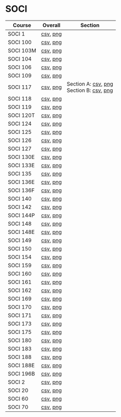 # SOCI

| Course | Overall | Section |
| ------ | ------- | ------- |
| SOCI 1 | [csv](https://github.com/UCSD-Historical-Enrollment-Data/2025Winter/blob/main/overall/SOCI%201.csv), [png](https://raw.githubusercontent.com/UCSD-Historical-Enrollment-Data/2025Winter/main/plot_overall/SOCI%201.png) |  |
| SOCI 100 | [csv](https://github.com/UCSD-Historical-Enrollment-Data/2025Winter/blob/main/overall/SOCI%20100.csv), [png](https://raw.githubusercontent.com/UCSD-Historical-Enrollment-Data/2025Winter/main/plot_overall/SOCI%20100.png) |  |
| SOCI 103M | [csv](https://github.com/UCSD-Historical-Enrollment-Data/2025Winter/blob/main/overall/SOCI%20103M.csv), [png](https://raw.githubusercontent.com/UCSD-Historical-Enrollment-Data/2025Winter/main/plot_overall/SOCI%20103M.png) |  |
| SOCI 104 | [csv](https://github.com/UCSD-Historical-Enrollment-Data/2025Winter/blob/main/overall/SOCI%20104.csv), [png](https://raw.githubusercontent.com/UCSD-Historical-Enrollment-Data/2025Winter/main/plot_overall/SOCI%20104.png) |  |
| SOCI 106 | [csv](https://github.com/UCSD-Historical-Enrollment-Data/2025Winter/blob/main/overall/SOCI%20106.csv), [png](https://raw.githubusercontent.com/UCSD-Historical-Enrollment-Data/2025Winter/main/plot_overall/SOCI%20106.png) |  |
| SOCI 109 | [csv](https://github.com/UCSD-Historical-Enrollment-Data/2025Winter/blob/main/overall/SOCI%20109.csv), [png](https://raw.githubusercontent.com/UCSD-Historical-Enrollment-Data/2025Winter/main/plot_overall/SOCI%20109.png) |  |
| SOCI 117 | [csv](https://github.com/UCSD-Historical-Enrollment-Data/2025Winter/blob/main/overall/SOCI%20117.csv), [png](https://raw.githubusercontent.com/UCSD-Historical-Enrollment-Data/2025Winter/main/plot_overall/SOCI%20117.png) | Section A: [csv](https://github.com/UCSD-Historical-Enrollment-Data/2025Winter/blob/main/section/SOCI%20117_A.csv), [png](https://raw.githubusercontent.com/UCSD-Historical-Enrollment-Data/2025Winter/main/plot_section/SOCI%20117_A.png)<br>Section B: [csv](https://github.com/UCSD-Historical-Enrollment-Data/2025Winter/blob/main/section/SOCI%20117_B.csv), [png](https://raw.githubusercontent.com/UCSD-Historical-Enrollment-Data/2025Winter/main/plot_section/SOCI%20117_B.png) |
| SOCI 118 | [csv](https://github.com/UCSD-Historical-Enrollment-Data/2025Winter/blob/main/overall/SOCI%20118.csv), [png](https://raw.githubusercontent.com/UCSD-Historical-Enrollment-Data/2025Winter/main/plot_overall/SOCI%20118.png) |  |
| SOCI 119 | [csv](https://github.com/UCSD-Historical-Enrollment-Data/2025Winter/blob/main/overall/SOCI%20119.csv), [png](https://raw.githubusercontent.com/UCSD-Historical-Enrollment-Data/2025Winter/main/plot_overall/SOCI%20119.png) |  |
| SOCI 120T | [csv](https://github.com/UCSD-Historical-Enrollment-Data/2025Winter/blob/main/overall/SOCI%20120T.csv), [png](https://raw.githubusercontent.com/UCSD-Historical-Enrollment-Data/2025Winter/main/plot_overall/SOCI%20120T.png) |  |
| SOCI 124 | [csv](https://github.com/UCSD-Historical-Enrollment-Data/2025Winter/blob/main/overall/SOCI%20124.csv), [png](https://raw.githubusercontent.com/UCSD-Historical-Enrollment-Data/2025Winter/main/plot_overall/SOCI%20124.png) |  |
| SOCI 125 | [csv](https://github.com/UCSD-Historical-Enrollment-Data/2025Winter/blob/main/overall/SOCI%20125.csv), [png](https://raw.githubusercontent.com/UCSD-Historical-Enrollment-Data/2025Winter/main/plot_overall/SOCI%20125.png) |  |
| SOCI 126 | [csv](https://github.com/UCSD-Historical-Enrollment-Data/2025Winter/blob/main/overall/SOCI%20126.csv), [png](https://raw.githubusercontent.com/UCSD-Historical-Enrollment-Data/2025Winter/main/plot_overall/SOCI%20126.png) |  |
| SOCI 127 | [csv](https://github.com/UCSD-Historical-Enrollment-Data/2025Winter/blob/main/overall/SOCI%20127.csv), [png](https://raw.githubusercontent.com/UCSD-Historical-Enrollment-Data/2025Winter/main/plot_overall/SOCI%20127.png) |  |
| SOCI 130E | [csv](https://github.com/UCSD-Historical-Enrollment-Data/2025Winter/blob/main/overall/SOCI%20130E.csv), [png](https://raw.githubusercontent.com/UCSD-Historical-Enrollment-Data/2025Winter/main/plot_overall/SOCI%20130E.png) |  |
| SOCI 133E | [csv](https://github.com/UCSD-Historical-Enrollment-Data/2025Winter/blob/main/overall/SOCI%20133E.csv), [png](https://raw.githubusercontent.com/UCSD-Historical-Enrollment-Data/2025Winter/main/plot_overall/SOCI%20133E.png) |  |
| SOCI 135 | [csv](https://github.com/UCSD-Historical-Enrollment-Data/2025Winter/blob/main/overall/SOCI%20135.csv), [png](https://raw.githubusercontent.com/UCSD-Historical-Enrollment-Data/2025Winter/main/plot_overall/SOCI%20135.png) |  |
| SOCI 136E | [csv](https://github.com/UCSD-Historical-Enrollment-Data/2025Winter/blob/main/overall/SOCI%20136E.csv), [png](https://raw.githubusercontent.com/UCSD-Historical-Enrollment-Data/2025Winter/main/plot_overall/SOCI%20136E.png) |  |
| SOCI 136F | [csv](https://github.com/UCSD-Historical-Enrollment-Data/2025Winter/blob/main/overall/SOCI%20136F.csv), [png](https://raw.githubusercontent.com/UCSD-Historical-Enrollment-Data/2025Winter/main/plot_overall/SOCI%20136F.png) |  |
| SOCI 140 | [csv](https://github.com/UCSD-Historical-Enrollment-Data/2025Winter/blob/main/overall/SOCI%20140.csv), [png](https://raw.githubusercontent.com/UCSD-Historical-Enrollment-Data/2025Winter/main/plot_overall/SOCI%20140.png) |  |
| SOCI 142 | [csv](https://github.com/UCSD-Historical-Enrollment-Data/2025Winter/blob/main/overall/SOCI%20142.csv), [png](https://raw.githubusercontent.com/UCSD-Historical-Enrollment-Data/2025Winter/main/plot_overall/SOCI%20142.png) |  |
| SOCI 144P | [csv](https://github.com/UCSD-Historical-Enrollment-Data/2025Winter/blob/main/overall/SOCI%20144P.csv), [png](https://raw.githubusercontent.com/UCSD-Historical-Enrollment-Data/2025Winter/main/plot_overall/SOCI%20144P.png) |  |
| SOCI 148 | [csv](https://github.com/UCSD-Historical-Enrollment-Data/2025Winter/blob/main/overall/SOCI%20148.csv), [png](https://raw.githubusercontent.com/UCSD-Historical-Enrollment-Data/2025Winter/main/plot_overall/SOCI%20148.png) |  |
| SOCI 148E | [csv](https://github.com/UCSD-Historical-Enrollment-Data/2025Winter/blob/main/overall/SOCI%20148E.csv), [png](https://raw.githubusercontent.com/UCSD-Historical-Enrollment-Data/2025Winter/main/plot_overall/SOCI%20148E.png) |  |
| SOCI 149 | [csv](https://github.com/UCSD-Historical-Enrollment-Data/2025Winter/blob/main/overall/SOCI%20149.csv), [png](https://raw.githubusercontent.com/UCSD-Historical-Enrollment-Data/2025Winter/main/plot_overall/SOCI%20149.png) |  |
| SOCI 150 | [csv](https://github.com/UCSD-Historical-Enrollment-Data/2025Winter/blob/main/overall/SOCI%20150.csv), [png](https://raw.githubusercontent.com/UCSD-Historical-Enrollment-Data/2025Winter/main/plot_overall/SOCI%20150.png) |  |
| SOCI 154 | [csv](https://github.com/UCSD-Historical-Enrollment-Data/2025Winter/blob/main/overall/SOCI%20154.csv), [png](https://raw.githubusercontent.com/UCSD-Historical-Enrollment-Data/2025Winter/main/plot_overall/SOCI%20154.png) |  |
| SOCI 159 | [csv](https://github.com/UCSD-Historical-Enrollment-Data/2025Winter/blob/main/overall/SOCI%20159.csv), [png](https://raw.githubusercontent.com/UCSD-Historical-Enrollment-Data/2025Winter/main/plot_overall/SOCI%20159.png) |  |
| SOCI 160 | [csv](https://github.com/UCSD-Historical-Enrollment-Data/2025Winter/blob/main/overall/SOCI%20160.csv), [png](https://raw.githubusercontent.com/UCSD-Historical-Enrollment-Data/2025Winter/main/plot_overall/SOCI%20160.png) |  |
| SOCI 161 | [csv](https://github.com/UCSD-Historical-Enrollment-Data/2025Winter/blob/main/overall/SOCI%20161.csv), [png](https://raw.githubusercontent.com/UCSD-Historical-Enrollment-Data/2025Winter/main/plot_overall/SOCI%20161.png) |  |
| SOCI 162 | [csv](https://github.com/UCSD-Historical-Enrollment-Data/2025Winter/blob/main/overall/SOCI%20162.csv), [png](https://raw.githubusercontent.com/UCSD-Historical-Enrollment-Data/2025Winter/main/plot_overall/SOCI%20162.png) |  |
| SOCI 169 | [csv](https://github.com/UCSD-Historical-Enrollment-Data/2025Winter/blob/main/overall/SOCI%20169.csv), [png](https://raw.githubusercontent.com/UCSD-Historical-Enrollment-Data/2025Winter/main/plot_overall/SOCI%20169.png) |  |
| SOCI 170 | [csv](https://github.com/UCSD-Historical-Enrollment-Data/2025Winter/blob/main/overall/SOCI%20170.csv), [png](https://raw.githubusercontent.com/UCSD-Historical-Enrollment-Data/2025Winter/main/plot_overall/SOCI%20170.png) |  |
| SOCI 171 | [csv](https://github.com/UCSD-Historical-Enrollment-Data/2025Winter/blob/main/overall/SOCI%20171.csv), [png](https://raw.githubusercontent.com/UCSD-Historical-Enrollment-Data/2025Winter/main/plot_overall/SOCI%20171.png) |  |
| SOCI 173 | [csv](https://github.com/UCSD-Historical-Enrollment-Data/2025Winter/blob/main/overall/SOCI%20173.csv), [png](https://raw.githubusercontent.com/UCSD-Historical-Enrollment-Data/2025Winter/main/plot_overall/SOCI%20173.png) |  |
| SOCI 175 | [csv](https://github.com/UCSD-Historical-Enrollment-Data/2025Winter/blob/main/overall/SOCI%20175.csv), [png](https://raw.githubusercontent.com/UCSD-Historical-Enrollment-Data/2025Winter/main/plot_overall/SOCI%20175.png) |  |
| SOCI 180 | [csv](https://github.com/UCSD-Historical-Enrollment-Data/2025Winter/blob/main/overall/SOCI%20180.csv), [png](https://raw.githubusercontent.com/UCSD-Historical-Enrollment-Data/2025Winter/main/plot_overall/SOCI%20180.png) |  |
| SOCI 183 | [csv](https://github.com/UCSD-Historical-Enrollment-Data/2025Winter/blob/main/overall/SOCI%20183.csv), [png](https://raw.githubusercontent.com/UCSD-Historical-Enrollment-Data/2025Winter/main/plot_overall/SOCI%20183.png) |  |
| SOCI 188 | [csv](https://github.com/UCSD-Historical-Enrollment-Data/2025Winter/blob/main/overall/SOCI%20188.csv), [png](https://raw.githubusercontent.com/UCSD-Historical-Enrollment-Data/2025Winter/main/plot_overall/SOCI%20188.png) |  |
| SOCI 188E | [csv](https://github.com/UCSD-Historical-Enrollment-Data/2025Winter/blob/main/overall/SOCI%20188E.csv), [png](https://raw.githubusercontent.com/UCSD-Historical-Enrollment-Data/2025Winter/main/plot_overall/SOCI%20188E.png) |  |
| SOCI 196B | [csv](https://github.com/UCSD-Historical-Enrollment-Data/2025Winter/blob/main/overall/SOCI%20196B.csv), [png](https://raw.githubusercontent.com/UCSD-Historical-Enrollment-Data/2025Winter/main/plot_overall/SOCI%20196B.png) |  |
| SOCI 2 | [csv](https://github.com/UCSD-Historical-Enrollment-Data/2025Winter/blob/main/overall/SOCI%202.csv), [png](https://raw.githubusercontent.com/UCSD-Historical-Enrollment-Data/2025Winter/main/plot_overall/SOCI%202.png) |  |
| SOCI 20 | [csv](https://github.com/UCSD-Historical-Enrollment-Data/2025Winter/blob/main/overall/SOCI%2020.csv), [png](https://raw.githubusercontent.com/UCSD-Historical-Enrollment-Data/2025Winter/main/plot_overall/SOCI%2020.png) |  |
| SOCI 60 | [csv](https://github.com/UCSD-Historical-Enrollment-Data/2025Winter/blob/main/overall/SOCI%2060.csv), [png](https://raw.githubusercontent.com/UCSD-Historical-Enrollment-Data/2025Winter/main/plot_overall/SOCI%2060.png) |  |
| SOCI 70 | [csv](https://github.com/UCSD-Historical-Enrollment-Data/2025Winter/blob/main/overall/SOCI%2070.csv), [png](https://raw.githubusercontent.com/UCSD-Historical-Enrollment-Data/2025Winter/main/plot_overall/SOCI%2070.png) |  |
